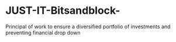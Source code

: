 # JUST-IT-Bitsandblock-
Principal of work to ensure a diversified portfolio of investments and preventing financial drop down
